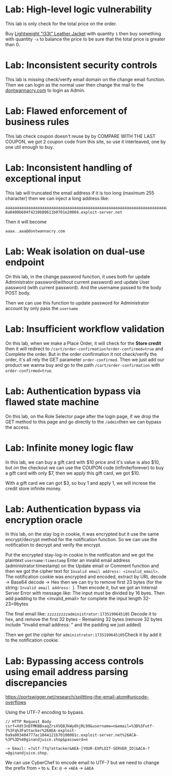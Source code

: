 # Lab: High-level logic vulnerability

This lab is only check for the total price on the order.

Buy [Lightweight "l33t" Leather Jacket](https://0aa300750462587cd756782d007400db.web-security-academy.net/product?productId=1) with quantity `1` then buy something with quantity `-x` to balance the price to be sure that the total price is greater than 0.

# Lab: Inconsistent security controls

This lab is missing check/verify email domain on the change email function. Then we can login as the normal user then change the mail to the [dontwannacry.com](file://./workspace/aecd0b61-f20e-4d5d-9a85-e3fbba8eeb59/dontwannacry.com) to login as Admin.

# Lab: Flawed enforcement of business rules

This lab check coupon doesn't reuse by by COMPARE WITH THE LAST COUPON, we got 2 coupon code from this site, so use it interleaved, one by one util enough to buy.

# Lab: Inconsistent handling of exceptional input

This lab will truncated the email address if it is too long (maximum 255 character) then we can inject a long address like:

```
aaaaaaaaaaaaaaaaaaaaaaaaaaaaaaaaaaaaaaaaaaaaaaaaaaaaaaaaaaaaaaaaaaaaaaaaaaaaaaaaaaaaaaaaaaaaaaaaaaaaaaaaaaaaaaaaaaaaaaaaaaaaaaaaaaaaaaaaaaaaaaaaaaaaaaaaaaaaaaaaaaaaaaaaaaaaaaaaaaaaaaaaaaaaaaaaaaaaaaaaaaaaaaaaaaaaaaaaaaaaaaaaaaaaaaaaaaaaaa@dontwannacry.com.exploit-0a0400b604f4210b80611b0701e20004.exploit-server.net
```

Then it will become

```
aaaa..aaa@dontwannacry.com
```

# Lab: Weak isolation on dual-use endpoint

On this lab, in the change password function, it uses both for update Administrator password(without current password) and update User password (with current password). And the username passed to the body POST body.

Then we can use this function to update password for Administrator account by only pass the `username`

# Lab: Insufficient workflow validation

On this lab, when we make a Place Order, it will check for the **Store credit** then it will redirect to `/cart/order-confirmation?order-confirmed=true` and Complete the order. But in the order confirmation it not check/verify the order, it's all rely the GET parameter `order-confirmed`. Then we just add our product we wanna buy and go to the path `/cart/order-confirmation` with `order-confirmed=true`.

# Lab: Authentication bypass via flawed state machine

On this lab, on the Role Selector page after the login page, if we drop the GET method to this page and go directly to the `/admin`then we can bypass the access.

# Lab: Infinite money logic flaw

In this lab, we can buy a gift card with $10 price and it's value is also $10, but on the checkout we can use the COUPON code (infinite/forever) to buy a gift card with only $7, then we apply this gift card, we got $10.

With a gift card we can got $3, so buy 1 and apply 1, we will increse the credit store infinite money.

# Lab: Authentication bypass via encryption oracle

In this lab, on the stay log in cookie, it was encrypted but it use the same encrypt/decrypt method for the notification function. So we can use the notification to decrypt and verify the encrypt.

Put the encrypted stay-log-in cookie in the notification and we got the plaintext `username:timestamp` Enter an invalid email address (administrator:timestamp) on the Update email or Comment function and then we got the cipher text for `Invalid email address: <invalid_email>`. The notification cookie was encrypted and encoded, extract by URL decode -> Base64 decode -> Hex then we can try to remove first 23 bytes (for the string: `Invalid email address: `). Then encode it, but we got an Internal Server Error with message like: The input must be divided by 16 byes. Then add padding to the <invalid_email> for complete the input length 32-23=9bytes

The final email like: `zzzzzzzzzadministrator:1735199645105` Decode it to hex, and remove the first 32 bytes - Remaining 32 bytes (remove 32 bytes include "Invalid email address: " and the padding we just added)

Then we got the cipher for `administrator:1735199645105`Check it by add it to the notification cookie.


# Lab: Bypassing access controls using email address parsing discrepancies

https://portswigger.net/research/splitting-the-email-atom#unicode-overflows

Using the UTF-7 encoding to bypass.

```
// HTTP Request Body
csrf=Xdt3nEFMKBBxaqZrsXVQ8JkWy8hjRL99&username=n&email=%3D%3Futf-7%3Fq%3Fattacker%26AEA-exploit-0a9a003404777ac1844121b70108001c.exploit-server.net%26ACA-%3F%3D%40ginandjuice.shop&password=n

-> Email: =?utf-7?q?attacker&AEA-[YOUR-EXPLOIT-SERVER_ID]&ACA-?=@ginandjuice.shop.
```

We can use CyberChef to encode email to UTF-7 but we need to change the prefix from `+` to `&`. Ex: `@` -> `+AEA` -> `&AEA`

